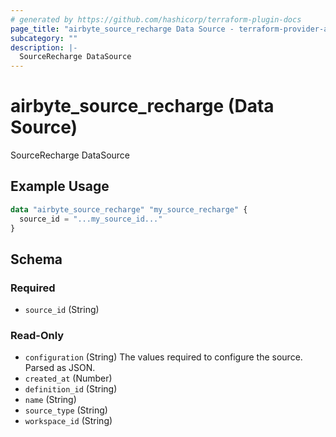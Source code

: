 ```yaml
---
# generated by https://github.com/hashicorp/terraform-plugin-docs
page_title: "airbyte_source_recharge Data Source - terraform-provider-airbyte"
subcategory: ""
description: |-
  SourceRecharge DataSource
---
```


# airbyte_source_recharge (Data Source)

SourceRecharge DataSource

## Example Usage

```terraform
data "airbyte_source_recharge" "my_source_recharge" {
  source_id = "...my_source_id..."
}
```

<!-- schema generated by tfplugindocs -->
## Schema

### Required

- `source_id` (String)

### Read-Only

- `configuration` (String) The values required to configure the source. Parsed as JSON.
- `created_at` (Number)
- `definition_id` (String)
- `name` (String)
- `source_type` (String)
- `workspace_id` (String)
